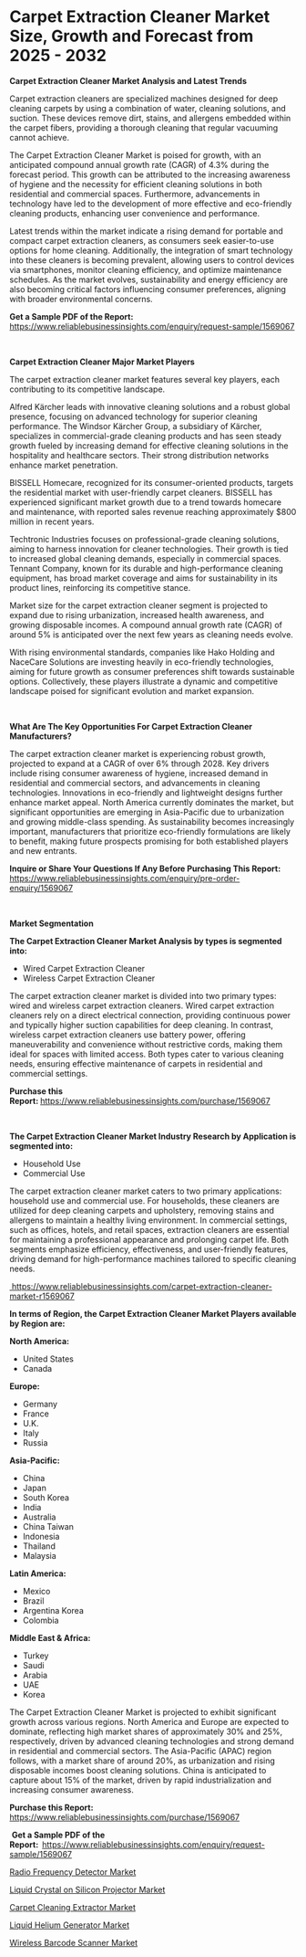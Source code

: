 <p><h1>Carpet Extraction Cleaner Market Size, Growth and Forecast from 2025 - 2032</h1></p><p><strong>Carpet Extraction Cleaner Market Analysis and Latest Trends</strong></p>
<p><p>Carpet extraction cleaners are specialized machines designed for deep cleaning carpets by using a combination of water, cleaning solutions, and suction. These devices remove dirt, stains, and allergens embedded within the carpet fibers, providing a thorough cleaning that regular vacuuming cannot achieve. </p><p>The Carpet Extraction Cleaner Market is poised for growth, with an anticipated compound annual growth rate (CAGR) of 4.3% during the forecast period. This growth can be attributed to the increasing awareness of hygiene and the necessity for efficient cleaning solutions in both residential and commercial spaces. Furthermore, advancements in technology have led to the development of more effective and eco-friendly cleaning products, enhancing user convenience and performance.</p><p>Latest trends within the market indicate a rising demand for portable and compact carpet extraction cleaners, as consumers seek easier-to-use options for home cleaning. Additionally, the integration of smart technology into these cleaners is becoming prevalent, allowing users to control devices via smartphones, monitor cleaning efficiency, and optimize maintenance schedules. As the market evolves, sustainability and energy efficiency are also becoming critical factors influencing consumer preferences, aligning with broader environmental concerns.</p></p>
<p><strong>Get a Sample PDF of the Report:&nbsp;</strong> <a href="https://www.reliablebusinessinsights.com/enquiry/request-sample/1569067?utm_campaign=1138&utm_medium=2&utm_source=Github&utm_content=ia&utm_term=18022025&utm_id=carpet-extraction-cleaner">https://www.reliablebusinessinsights.com/enquiry/request-sample/1569067</a></p>
<p>&nbsp;</p>
<p><strong>Carpet Extraction Cleaner Major Market Players</strong></p>
<p><p>The carpet extraction cleaner market features several key players, each contributing to its competitive landscape. </p><p>Alfred Kärcher leads with innovative cleaning solutions and a robust global presence, focusing on advanced technology for superior cleaning performance. The Windsor Kärcher Group, a subsidiary of Kärcher, specializes in commercial-grade cleaning products and has seen steady growth fueled by increasing demand for effective cleaning solutions in the hospitality and healthcare sectors. Their strong distribution networks enhance market penetration.</p><p>BISSELL Homecare, recognized for its consumer-oriented products, targets the residential market with user-friendly carpet cleaners. BISSELL has experienced significant market growth due to a trend towards homecare and maintenance, with reported sales revenue reaching approximately $800 million in recent years.</p><p>Techtronic Industries focuses on professional-grade cleaning solutions, aiming to harness innovation for cleaner technologies. Their growth is tied to increased global cleaning demands, especially in commercial spaces. Tennant Company, known for its durable and high-performance cleaning equipment, has broad market coverage and aims for sustainability in its product lines, reinforcing its competitive stance.</p><p>Market size for the carpet extraction cleaner segment is projected to expand due to rising urbanization, increased health awareness, and growing disposable incomes. A compound annual growth rate (CAGR) of around 5% is anticipated over the next few years as cleaning needs evolve.</p><p>With rising environmental standards, companies like Hako Holding and NaceCare Solutions are investing heavily in eco-friendly technologies, aiming for future growth as consumer preferences shift towards sustainable options. Collectively, these players illustrate a dynamic and competitive landscape poised for significant evolution and market expansion.</p></p>
<p>&nbsp;</p>
<p><strong>What Are The Key Opportunities For Carpet Extraction Cleaner Manufacturers?</strong></p>
<p><p>The carpet extraction cleaner market is experiencing robust growth, projected to expand at a CAGR of over 6% through 2028. Key drivers include rising consumer awareness of hygiene, increased demand in residential and commercial sectors, and advancements in cleaning technologies. Innovations in eco-friendly and lightweight designs further enhance market appeal. North America currently dominates the market, but significant opportunities are emerging in Asia-Pacific due to urbanization and growing middle-class spending. As sustainability becomes increasingly important, manufacturers that prioritize eco-friendly formulations are likely to benefit, making future prospects promising for both established players and new entrants.</p></p>
<p><strong>Inquire or Share Your Questions If Any Before Purchasing This Report:</strong> <a href="https://www.reliablebusinessinsights.com/enquiry/pre-order-enquiry/1569067?utm_campaign=1138&utm_medium=2&utm_source=Github&utm_content=ia&utm_term=18022025&utm_id=carpet-extraction-cleaner">https://www.reliablebusinessinsights.com/enquiry/pre-order-enquiry/1569067</a></p>
<p>&nbsp;</p>
<p><strong>Market Segmentation</strong></p>
<p><strong>The Carpet Extraction Cleaner Market Analysis by types is segmented into:</strong></p>
<p><ul><li>Wired Carpet Extraction Cleaner</li><li>Wireless Carpet Extraction Cleaner</li></ul></p>
<p><p>The carpet extraction cleaner market is divided into two primary types: wired and wireless carpet extraction cleaners. Wired carpet extraction cleaners rely on a direct electrical connection, providing continuous power and typically higher suction capabilities for deep cleaning. In contrast, wireless carpet extraction cleaners use battery power, offering maneuverability and convenience without restrictive cords, making them ideal for spaces with limited access. Both types cater to various cleaning needs, ensuring effective maintenance of carpets in residential and commercial settings.</p></p>
<p><strong>Purchase this Report:&nbsp;</strong><a href="https://www.reliablebusinessinsights.com/purchase/1569067?utm_campaign=1138&utm_medium=2&utm_source=Github&utm_content=ia&utm_term=18022025&utm_id=carpet-extraction-cleaner">https://www.reliablebusinessinsights.com/purchase/1569067</a></p>
<p>&nbsp;</p>
<p><strong>The Carpet Extraction Cleaner Market Industry Research by Application is segmented into:</strong></p>
<p><ul><li>Household Use</li><li>Commercial Use</li></ul></p>
<p><p>The carpet extraction cleaner market caters to two primary applications: household use and commercial use. For households, these cleaners are utilized for deep cleaning carpets and upholstery, removing stains and allergens to maintain a healthy living environment. In commercial settings, such as offices, hotels, and retail spaces, extraction cleaners are essential for maintaining a professional appearance and prolonging carpet life. Both segments emphasize efficiency, effectiveness, and user-friendly features, driving demand for high-performance machines tailored to specific cleaning needs.</p></p>
<p><a href="https://www.reliablebusinessinsights.com/carpet-extraction-cleaner-market-r1569067?utm_campaign=1138&utm_medium=2&utm_source=Github&utm_content=ia&utm_term=18022025&utm_id=carpet-extraction-cleaner">&nbsp;https://www.reliablebusinessinsights.com/carpet-extraction-cleaner-market-r1569067</a></p>
<p><strong>In terms of Region, the Carpet Extraction Cleaner Market Players available by Region are:</strong></p>
<p>
    <p> <strong> North America: </strong>
        <ul>
            <li>United States</li>
            <li>Canada</li>
        </ul>
        </p> 
    <p> <strong> Europe: </strong>
        <ul>
            <li>Germany</li>
            <li>France</li>
            <li>U.K.</li>
            <li>Italy</li>
            <li>Russia</li>
        </ul>
        </p> 
    <p> <strong> Asia-Pacific: </strong>
        <ul>
            <li>China</li>
            <li>Japan</li>
            <li>South Korea</li>
            <li>India</li>
            <li>Australia</li>
            <li>China Taiwan</li>
            <li>Indonesia</li>
            <li>Thailand</li>
            <li>Malaysia</li>
        </ul>
        </p> 
    <p> <strong> Latin America: </strong>
        <ul>
            <li>Mexico</li>
            <li>Brazil</li>
            <li>Argentina Korea</li>
            <li>Colombia</li>
        </ul>
        </p> 
    <p> <strong> Middle East & Africa: </strong>
        <ul>
            <li>Turkey</li>
            <li>Saudi</li>
            <li>Arabia</li>
            <li>UAE</li>
            <li>Korea</li>
        </ul>
    </p>
    </p>
<p><p>The Carpet Extraction Cleaner Market is projected to exhibit significant growth across various regions. North America and Europe are expected to dominate, reflecting high market shares of approximately 30% and 25%, respectively, driven by advanced cleaning technologies and strong demand in residential and commercial sectors. The Asia-Pacific (APAC) region follows, with a market share of around 20%, as urbanization and rising disposable incomes boost cleaning solutions. China is anticipated to capture about 15% of the market, driven by rapid industrialization and increasing consumer awareness.</p></p>
<p><strong>Purchase this Report: </strong><a href="https://www.reliablebusinessinsights.com/purchase/1569067?utm_campaign=1138&utm_medium=2&utm_source=Github&utm_content=ia&utm_term=18022025&utm_id=carpet-extraction-cleaner">https://www.reliablebusinessinsights.com/purchase/1569067</a></p>
<p>&nbsp;<strong>Get a Sample PDF of the Report:&nbsp;&nbsp;</strong><a href="https://www.reliablebusinessinsights.com/enquiry/request-sample/1569067?utm_campaign=1138&utm_medium=2&utm_source=Github&utm_content=ia&utm_term=18022025&utm_id=carpet-extraction-cleaner">https://www.reliablebusinessinsights.com/enquiry/request-sample/1569067</a></p>
<p><strong></strong></p>
<p><p><a href="https://github.com/leehihkl/Market-Research-Report-List-1/blob/main/radio-frequency-detector-market.md?utm_campaign=1138&utm_medium=2&utm_source=Github&utm_content=ia&utm_term=18022025&utm_id=carpet-extraction-cleaner">Radio Frequency Detector Market</a></p><p><a href="https://github.com/palejsaafuu/Market-Research-Report-List-1/blob/main/liquid-crystal-on-silicon-projector-market.md?utm_campaign=1138&utm_medium=2&utm_source=Github&utm_content=ia&utm_term=18022025&utm_id=carpet-extraction-cleaner">Liquid Crystal on Silicon Projector Market</a></p><p><a href="https://github.com/khanyearimse/Market-Research-Report-List-1/blob/main/carpet-cleaning-extractor-market.md?utm_campaign=1138&utm_medium=2&utm_source=Github&utm_content=ia&utm_term=18022025&utm_id=carpet-extraction-cleaner">Carpet Cleaning Extractor Market</a></p><p><a href="https://github.com/guleealhani/Market-Research-Report-List-1/blob/main/liquid-helium-generator-market.md?utm_campaign=1138&utm_medium=2&utm_source=Github&utm_content=ia&utm_term=18022025&utm_id=carpet-extraction-cleaner">Liquid Helium Generator Market</a></p><p><a href="https://github.com/nibbsmantji/Market-Research-Report-List-1/blob/main/wireless-barcode-scanner-market.md?utm_campaign=1138&utm_medium=2&utm_source=Github&utm_content=ia&utm_term=18022025&utm_id=carpet-extraction-cleaner">Wireless Barcode Scanner Market</a></p></p>